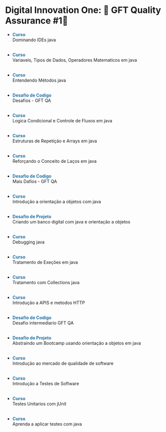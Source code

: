# Digital Innovation One: :blue_book: GFT Quality Assurance #1:blue_book:

* **<span  style="color:#2471A3">Curso</span>**
  <br/>Dominando IDEs java<br/><br/>  

* **<span  style="color:#2471A3">Curso</span>**
  <br/>Variaveis, Tipos de Dados, Operadores Matematicos em java<br/><br/>

* **<span  style="color:#2471A3">Curso</span>**
  <br/>Entendendo Métodos java<br/><br/>

* **<span  style="color:#2471A3">Desafio de Codigo</span>**
  <br/>Desafios - GFT QA<br/><br/>

* **<span  style="color:#2471A3">Curso</span>**
  <br/>Logica Condicional e Controle de Fluxos em java<br/><br/>

* **<span  style="color:#2471A3">Curso</span>**
  <br/>Estruturas de Repetição e Arrays em java <br/><br/>

* **<span  style="color:#2471A3">Curso</span>**
  <br/>Reforçando o Conceito de Laços em java<br/><br/>

* **<span  style="color:#2471A3">Desafio de Codigo</span>**
  <br/>Mais Dafios - GFT QA<br/><br/>

* **<span  style="color:#2471A3">Curso</span>**
  <br/>Introdução a orientação a objetos com java<br/><br/>

* **<span  style="color:#2471A3">Desafio de Projeto</span>**
  <br/>Criando um banco digital com java e orientação a objetos<br/><br/>

* **<span  style="color:#2471A3">Curso</span>**
  <br/>Debugging java<br/><br/>

* **<span  style="color:#2471A3">Curso</span>**
  <br/>Tratamento de Exeções em java<br/><br/>

* **<span  style="color:#2471A3">Curso</span>**
  <br/>Tratamento com Collections java<br/><br/>

* **<span  style="color:#2471A3">Curso</span>**
  <br/>Introdução a APIS e metodos HTTP<br/><br/>

* **<span  style="color:#2471A3">Desafio de Codigo</span>**
  <br/>Desafio intermediario GFT QA<br/><br/>

* **<span  style="color:#2471A3">Desafio de Projeto</span>**
  <br/>Abstraindo um Bootcamp usando orientação a objetos em java<br/><br/>

* **<span  style="color:#2471A3">Curso</span>**
  <br/>Introdução ao mercado de qualidade de software<br/><br/>

* **<span  style="color:#2471A3">Curso</span>**
  <br/>Introdução a Testes de Software<br/><br/>

* **<span  style="color:#2471A3">Curso</span>**
  <br/>Testes Unitarios com jUnit<br/><br/>

* **<span  style="color:#2471A3">Curso</span>**
  <br/>Aprenda a aplicar testes com java<br/><br/>
